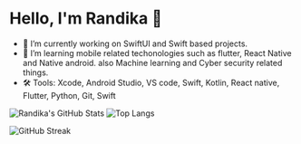 # Hello, I'm Randika 👋

- 🔭 I’m currently working on SwiftUI and Swift based projects.
- 🌱 I’m learning mobile related techonologies such as flutter, React Native and Native android. also Machine learning and Cyber security related things.
- 🛠️ Tools: Xcode, Android Studio, VS code, Swift, Kotlin, React native, Flutter, Python, Git, Swift

![Randika's GitHub Stats](https://github-readme-stats.vercel.app/api?username=randikawann&show_icons=true)   ![Top Langs](https://github-readme-stats.vercel.app/api/top-langs/?username=randikawann&layout=compact&theme=default) 

![GitHub Streak](https://streak-stats.demolab.com?user=randikawann&theme=default)

